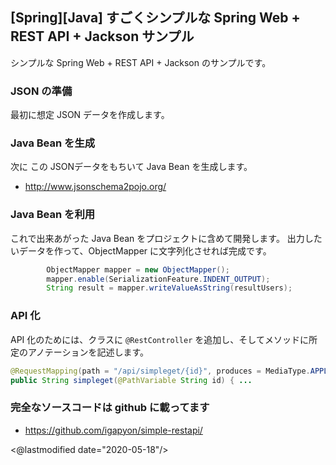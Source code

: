 ## [Spring][Java] すごくシンプルな Spring Web + REST API + Jackson サンプル

シンプルな Spring Web + REST API + Jackson のサンプルです。

### JSON の準備

最初に想定 JSON データを作成します。

### Java Bean を生成

次に この JSONデータをもちいて Java Bean を生成します。

- http://www.jsonschema2pojo.org/


### Java Bean を利用

これで出来あがった Java Bean をプロジェクトに含めて開発します。
出力したいデータを作って、ObjectMapper に文字列化させれば完成です。

```java
        ObjectMapper mapper = new ObjectMapper();
        mapper.enable(SerializationFeature.INDENT_OUTPUT);
        String result = mapper.writeValueAsString(resultUsers);
```

### API 化

API 化のためには、クラスに `@RestController` を追加し、そしてメソッドに所定のアノテーションを記述します。

```java
@RequestMapping(path = "/api/simpleget/{id}", produces = MediaType.APPLICATION_JSON_VALUE)
public String simpleget(@PathVariable String id) { ...
```

### 完全なソースコードは github に載ってます

- https://github.com/igapyon/simple-restapi/

<@lastmodified date="2020-05-18"/>
